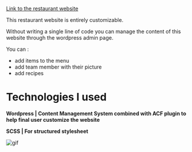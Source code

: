 [Link to the restaurant website](dev-restaurant.unaux.com)

This restaurant website is entirely customizable.

Without writing a single line of code you can manage the content of this website through the wordpress admin page.

You can :

- add items to the menu
- add team member with their picture
- add recipes 


# Technologies I used

**Wordpress | Content Management System combined with ACF plugin to help final user customize the website**

**SCSS | For structured stylesheet**

![gif](https://media.giphy.com/media/lz71M7A44I4W4pzmYp/giphy.gif)